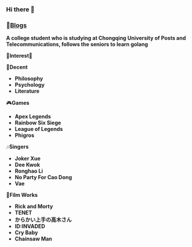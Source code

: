 ### Hi there 👋

### 💖[Blogs](http://hello.madeindz.work/) 

**A college student who is studying at Chongqing University of Posts and Telecommunications, follows the seniors to learn golang**

💫**Interest**💫

📖**Decent**

- **Philosophy**
- **Psychology**
- **Literature**

🎮**Games**

- **Apex Legends**
- **Rainbow Six Siege**
- **League of Legends**
- **Phigros**

🎶**Singers**

- **Joker Xue** 
- **Dee Kwok**
- **Ronghao Li**
- **No Party For Cao Dong** 
- **Vae**

🎥**Film Works**

- **Rick and Morty**
- **TENET**
- **からかい上手の高木さん**
- **ID:INVADED**
- **Cry Baby**
- **Chainsaw Man**

